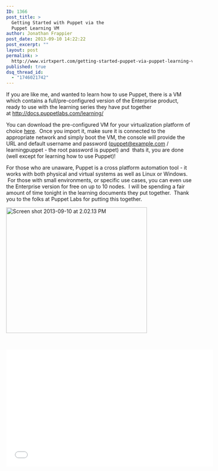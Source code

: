 ```yaml
---
ID: 1366
post_title: >
  Getting Started with Puppet via the
  Puppet Learning VM
author: Jonathan Frappier
post_date: 2013-09-10 14:22:22
post_excerpt: ""
layout: post
permalink: >
  http://www.virtxpert.com/getting-started-puppet-via-puppet-learning-vm/
published: true
dsq_thread_id:
  - "1746021742"
---
```

If you are like me, and wanted to learn how to use Puppet, there is a VM which contains a full/pre-configured version of the Enterprise product, ready to use with the learning series they have put together at <a href="http://docs.puppetlabs.com/learning/" target="_blank">http://docs.puppetlabs.com/learning/</a>

You can download the pre-configured VM for your virtualization platform of choice <a href="http://info.puppetlabs.com/download-learning-puppet-VM.html" target="_blank">here</a>.  Once you import it, make sure it is connected to the appropriate network and simply boot the VM, the console will provide the URL and default username and password (puppet@example.com / learningpuppet - the root password is puppet) and  thats it, you are done (well except for learning how to use Puppet)!

For those who are unaware, Puppet is a cross platform automation tool - it works with both physical and virtual systems as well as Linux or Windows.  For those with small environments, or specific use cases, you can even use the Enterprise version for free on up to 10 nodes.  I will be spending a fair amount of time tonight in the learning documents they put together.  Thank you to the folks at Puppet Labs for putting this together.

<a href="http://www.virtxpert.com/wp-content/uploads/2013/09/Screen-shot-2013-09-10-at-2.02.13-PM.png"><img class="aligncenter size-full wp-image-1360" alt="Screen shot 2013-09-10 at 2.02.13 PM" src="http://www.virtxpert.com/wp-content/uploads/2013/09/Screen-shot-2013-09-10-at-2.02.13-PM.png" width="381" height="340" /></a>

&nbsp;

<iframe src="//www.youtube.com/embed/8wTiFUZDVfo" height="315" width="560" allowfullscreen="" frameborder="0"></iframe>